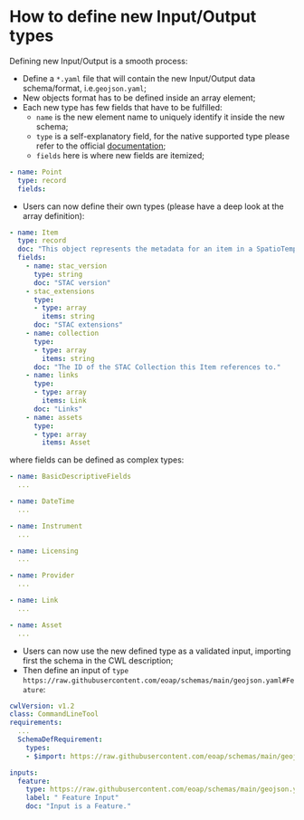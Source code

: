 # How to define new Input/Output types

Defining new Input/Output is a smooth process:

- Define a `*.yaml` file that will contain the new Input/Output data schema/format, i.e.`geojson.yaml`;
- New objects format has to be defined inside an array element;
- Each new type has few fields that have to be fulfilled:
    * `name` is the new element name to uniquely identify it inside the new schema;
    * `type` is a self-explanatory field, for the native supported type please refer to the official [documentation](https://www.commonwl.org/v1.2/CommandLineTool.html#SchemaDefRequirement);
    * `fields` here is where new fields are itemized;

```yaml
- name: Point
  type: record
  fields:
```

- Users can now define their own types (please have a deep look at the array definition):

```yaml
- name: Item
  type: record
  doc: "This object represents the metadata for an item in a SpatioTemporal Asset Catalog"
  fields:
    - name: stac_version
      type: string
      doc: "STAC version"
    - stac_extensions
      type:
      - type: array
        items: string
      doc: "STAC extensions"
    - name: collection
      type:
      - type: array
        items: string
      doc: "The ID of the STAC Collection this Item references to."
    - name: links
      type:
      - type: array
        items: Link
      doc: "Links"
    - name: assets
      type:
      - type: array
        items: Asset
```

where fields can be defined as complex types:

```yaml
- name: BasicDescriptiveFields
  ...

- name: DateTime
  ...

- name: Instrument
  ...

- name: Licensing
  ...

- name: Provider
  ...

- name: Link
  ...

- name: Asset
  ...
```

- Users can now use the new defined type as a validated input, importing first the schema in the CWL description;
- Then define an input of `type` `https://raw.githubusercontent.com/eoap/schemas/main/geojson.yaml#Feature`:

```yaml
cwlVersion: v1.2
class: CommandLineTool
requirements:
  ...
  SchemaDefRequirement:
    types:
    - $import: https://raw.githubusercontent.com/eoap/schemas/main/geojson.yaml

inputs:
  feature:
    type: https://raw.githubusercontent.com/eoap/schemas/main/geojson.yaml#Feature
    label: " Feature Input"
    doc: "Input is a Feature."
```
